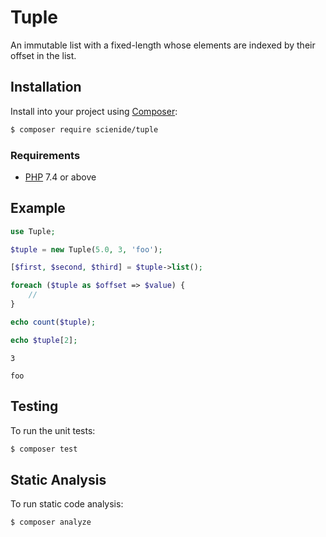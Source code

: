 # Tuple
An immutable list with a fixed-length whose elements are indexed by their offset in the list.

## Installation
Install into your project using [Composer](https://getcomposer.org/):

```sh
$ composer require scienide/tuple
```

### Requirements
- [PHP](https://php.net/manual/en/install.php) 7.4 or above


## Example

```php
use Tuple;

$tuple = new Tuple(5.0, 3, 'foo');

[$first, $second, $third] = $tuple->list();

foreach ($tuple as $offset => $value) {
    //
}

echo count($tuple);

echo $tuple[2];
```

```
3

foo
```

## Testing
To run the unit tests:

```sh
$ composer test
```
## Static Analysis
To run static code analysis:

```sh
$ composer analyze
```
